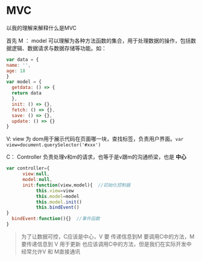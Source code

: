 # MVC

以我的理解来解释什么是MVC

首先 M ： model 可以理解为各种方法函数的集合，用于处理数据的操作，包括数据逻辑、数据请求与数据存储等功能。如：

```js
var data = {
name: '',
age: 18
}
var model = {
  getdata: () => {
  return data
  },
  init: () => {},
  fetch: () => {},
  save: () => {},
  update: () => {}
}
```

V: view 为 dom用于展示代码在页面哪一块，查找标签，负责用户界面。`var view=document.querySelector('#xxx')`

C： Controller 负责处理v和m的请求，也等于是v跟m的沟通桥梁，也是 **中心**

```js
var controller={
      view:null,
      model:null,
      init:function(view,model){  //初始化控制器
           this.view=view
           this.model=model
           this.model.init()
           this.bindEvent()
}
  bindEvent:function(){}  //事件函数
}
```

> 为了让数据可控，C应该是中心，V 要 传递信息到M 要调用C中的方法，M要传递信息到 V 用于更新 也应该调用C中的方法，但是我们在实际开发中经常允许V 和 M直接通讯



